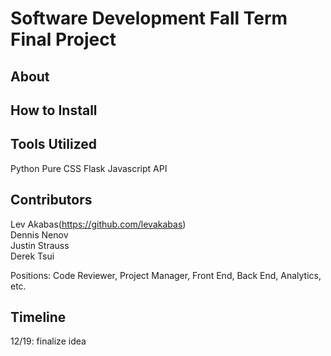 Software Development Fall Term Final Project
=========

## About

## How to Install

## Tools Utilized

Python
Pure CSS
Flask
Javascript
API

## Contributors
Lev Akabas(https://github.com/levakabas)  
Dennis Nenov  
Justin Strauss  
Derek Tsui  

Positions: Code Reviewer, Project Manager, Front End, Back End, Analytics, etc.

## Timeline
12/19: finalize idea
